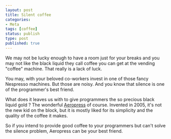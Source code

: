```yaml
---
layout: post
title: Silent coffee
categories:
- Meta
tags: [coffee]
status: publish
type: post
published: true
---
```


We may not be lucky enough to have a room just for your breaks and you may not like the black liquid they call coffee you can get at the vending "coffee" machine. That really is a lack of luck.

You may, with your beloved co-workers invest in one of those fancy Nespresso machines. But those are noisy. And you know that silence is one of the programmer's best friend.

What does it leaves us with to give programmers the so precious black liquid gold ? The wonderful [Aeropress](http://en.wikipedia.org/wiki/AeroPress) of course. Invented in 2005, it's not the new kid on the block, but it is mostly liked for its simplicity and the quality of the coffee it makes.

So if you intend to provide good coffee to your programmers but can't solve the silence problem, Aeropress can be your best friend.